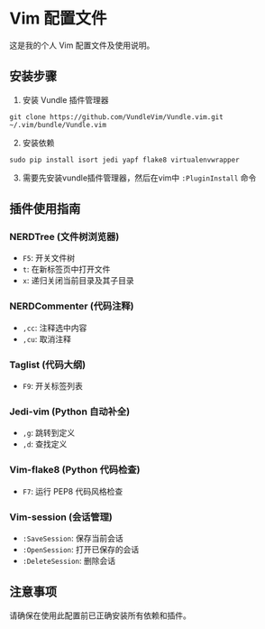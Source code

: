 # Vim 配置文件

这是我的个人 Vim 配置文件及使用说明。

## 安装步骤

1. 安装 Vundle 插件管理器

```
git clone https://github.com/VundleVim/Vundle.vim.git ~/.vim/bundle/Vundle.vim
```

2. 安装依赖

```
sudo pip install isort jedi yapf flake8 virtualenvwrapper
```

3. 需要先安装vundle插件管理器，然后在vim中 `:PluginInstall` 命令

## 插件使用指南

### NERDTree (文件树浏览器)
- `F5`: 开关文件树
- `t`: 在新标签页中打开文件
- `x`: 递归关闭当前目录及其子目录

### NERDCommenter (代码注释)
- `,cc`: 注释选中内容
- `,cu`: 取消注释

### Taglist (代码大纲)
- `F9`: 开关标签列表

### Jedi-vim (Python 自动补全)
- `,g`: 跳转到定义
- `,d`: 查找定义

### Vim-flake8 (Python 代码检查)
- `F7`: 运行 PEP8 代码风格检查

### Vim-session (会话管理)
- `:SaveSession`: 保存当前会话
- `:OpenSession`: 打开已保存的会话
- `:DeleteSession`: 删除会话

## 注意事项
请确保在使用此配置前已正确安装所有依赖和插件。
